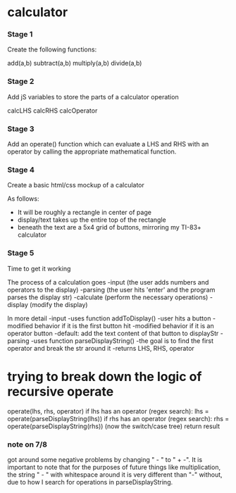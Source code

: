 # calculator

### Stage 1 ###

Create the following functions:

add(a,b)
subtract(a,b)
multiply(a,b)
divide(a,b)

### Stage 2 ###

Add jS variables to store the parts of a calculator operation

calcLHS
calcRHS
calcOperator

### Stage 3 ###

Add an operate() function which can evaluate a LHS and RHS with an operator
by calling the appropriate mathematical function.

### Stage 4 ###

Create a basic html/css mockup of a calculator

As follows:
- It will be roughly a rectangle in center of page
- display/text takes up the entire top of the rectangle
- beneath the text are a 5x4 grid of buttons, mirroring my TI-83+ calculator

### Stage 5 ###
Time to get it working

The process of a calculation goes
-input (the user adds numbers and operators to the display)
-parsing (the user hits 'enter' and the program parses the display str)
-calculate (perform the necessary operations)
-display (modify the display)

In more detail
-input
    -uses function addToDisplay()
    -user hits a button
        -modified behavior if it is the first button hit
        -modified behavior if it is an operator button
        -default: add the text content of that button to displayStr
-parsing
    -uses function parseDisplayString()
        -the goal is to find the first operator and break the str around it
            -returns LHS, RHS, operator

# trying to break down the logic of recursive operate
operate(lhs, rhs, operator)
    if lhs has an operator (regex search):
        lhs = operate(parseDisplayString(lhs))
    if rhs has an operator (regex search):
        rhs = operate(parseDisplayString(rhs))
    (now the switch/case tree)
    return result

### note on 7/8
got around some negative problems by changing " - " to " + -". It is important
to note that for the purposes of future things like multiplication, the string
" - " with whitespace around it is very different than "-" without, due to how
I search for operations in parseDisplayString.
    
        